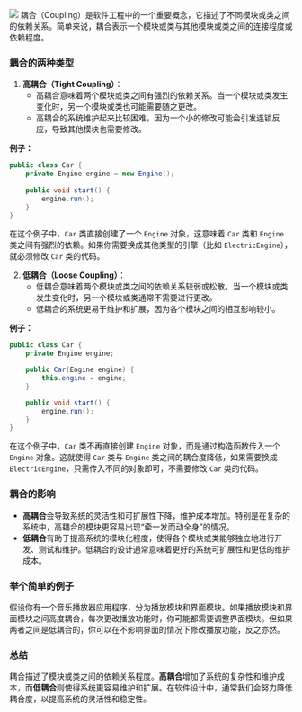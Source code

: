 ![](../Source/展示图片/gmzr.png)
耦合（Coupling）是软件工程中的一个重要概念，它描述了不同模块或类之间的依赖关系。简单来说，耦合表示一个模块或类与其他模块或类之间的连接程度或依赖程度。
### 耦合的两种类型

1. **高耦合（Tight Coupling）**：
   - 高耦合意味着两个模块或类之间有强烈的依赖关系。当一个模块或类发生变化时，另一个模块或类也可能需要随之更改。
   - 高耦合的系统维护起来比较困难，因为一个小的修改可能会引发连锁反应，导致其他模块也需要修改。

**例子：**

   ```java
   public class Car {
       private Engine engine = new Engine();
       
       public void start() {
           engine.run();
       }
   }
   ```

在这个例子中，`Car` 类直接创建了一个 `Engine` 对象，这意味着 `Car` 类和 `Engine` 类之间有强烈的依赖。如果你需要换成其他类型的引擎（比如 `ElectricEngine`），就必须修改 `Car` 类的代码。

2. **低耦合（Loose Coupling）**：
   - 低耦合意味着两个模块或类之间的依赖关系较弱或松散。当一个模块或类发生变化时，另一个模块或类通常不需要进行更改。
   - 低耦合的系统更易于维护和扩展，因为各个模块之间的相互影响较小。

**例子：**

   ```java
   public class Car {
       private Engine engine;

       public Car(Engine engine) {
           this.engine = engine;
       }

       public void start() {
           engine.run();
       }
   }
   ```

在这个例子中，`Car` 类不再直接创建 `Engine` 对象，而是通过构造函数传入一个 `Engine` 对象。这就使得 `Car` 类与 `Engine` 类之间的耦合度降低，如果需要换成 `ElectricEngine`，只需传入不同的对象即可，不需要修改 `Car` 类的代码。

### 耦合的影响

- **高耦合**会导致系统的灵活性和可扩展性下降，维护成本增加。特别是在复杂的系统中，高耦合的模块更容易出现“牵一发而动全身”的情况。
- **低耦合**有助于提高系统的模块化程度，使得各个模块或类能够独立地进行开发、测试和维护。低耦合的设计通常意味着更好的系统可扩展性和更低的维护成本。

### 举个简单的例子

假设你有一个音乐播放器应用程序，分为播放模块和界面模块。如果播放模块和界面模块之间高度耦合，每次更改播放功能时，你可能都需要调整界面模块。但如果两者之间是低耦合的，你可以在不影响界面的情况下修改播放功能，反之亦然。

### 总结

耦合描述了模块或类之间的依赖关系程度。**高耦合**增加了系统的复杂性和维护成本，而**低耦合**则使得系统更容易维护和扩展。在软件设计中，通常我们会努力降低耦合度，以提高系统的灵活性和稳定性。